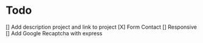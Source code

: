 # Todo

[] Add description project and link to project
[X] Form Contact
[] Responsive
[] Add Google Recaptcha with express